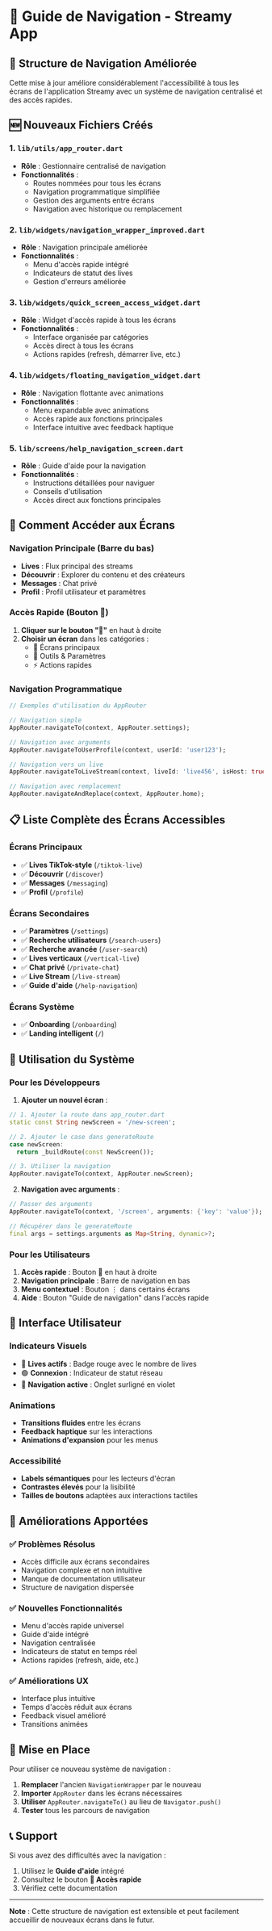 # 🧭 Guide de Navigation - Streamy App

## 📱 Structure de Navigation Améliorée

Cette mise à jour améliore considérablement l'accessibilité à tous les écrans de l'application Streamy avec un système de navigation centralisé et des accès rapides.

## 🆕 Nouveaux Fichiers Créés

### 1. `lib/utils/app_router.dart`
- **Rôle** : Gestionnaire centralisé de navigation
- **Fonctionnalités** :
  - Routes nommées pour tous les écrans
  - Navigation programmatique simplifiée
  - Gestion des arguments entre écrans
  - Navigation avec historique ou remplacement

### 2. `lib/widgets/navigation_wrapper_improved.dart`
- **Rôle** : Navigation principale améliorée
- **Fonctionnalités** :
  - Menu d'accès rapide intégré
  - Indicateurs de statut des lives
  - Gestion d'erreurs améliorée

### 3. `lib/widgets/quick_screen_access_widget.dart`
- **Rôle** : Widget d'accès rapide à tous les écrans
- **Fonctionnalités** :
  - Interface organisée par catégories
  - Accès direct à tous les écrans
  - Actions rapides (refresh, démarrer live, etc.)

### 4. `lib/widgets/floating_navigation_widget.dart`
- **Rôle** : Navigation flottante avec animations
- **Fonctionnalités** :
  - Menu expandable avec animations
  - Accès rapide aux fonctions principales
  - Interface intuitive avec feedback haptique

### 5. `lib/screens/help_navigation_screen.dart`
- **Rôle** : Guide d'aide pour la navigation
- **Fonctionnalités** :
  - Instructions détaillées pour naviguer
  - Conseils d'utilisation
  - Accès direct aux fonctions principales

## 🎯 Comment Accéder aux Écrans

### Navigation Principale (Barre du bas)
- **Lives** : Flux principal des streams
- **Découvrir** : Explorer du contenu et des créateurs
- **Messages** : Chat privé
- **Profil** : Profil utilisateur et paramètres

### Accès Rapide (Bouton 📱)
1. **Cliquer sur le bouton "📱"** en haut à droite
2. **Choisir un écran** dans les catégories :
   - 📱 Écrans principaux
   - 🔧 Outils & Paramètres
   - ⚡ Actions rapides

### Navigation Programmatique
```dart
// Exemples d'utilisation du AppRouter

// Navigation simple
AppRouter.navigateTo(context, AppRouter.settings);

// Navigation avec arguments
AppRouter.navigateToUserProfile(context, userId: 'user123');

// Navigation vers un live
AppRouter.navigateToLiveStream(context, liveId: 'live456', isHost: true);

// Navigation avec remplacement
AppRouter.navigateAndReplace(context, AppRouter.home);
```

## 📋 Liste Complète des Écrans Accessibles

### Écrans Principaux
- ✅ **Lives TikTok-style** (`/tiktok-live`)
- ✅ **Découvrir** (`/discover`)
- ✅ **Messages** (`/messaging`)
- ✅ **Profil** (`/profile`)

### Écrans Secondaires
- ✅ **Paramètres** (`/settings`)
- ✅ **Recherche utilisateurs** (`/search-users`)
- ✅ **Recherche avancée** (`/user-search`)
- ✅ **Lives verticaux** (`/vertical-live`)
- ✅ **Chat privé** (`/private-chat`)
- ✅ **Live Stream** (`/live-stream`)
- ✅ **Guide d'aide** (`/help-navigation`)

### Écrans Système
- ✅ **Onboarding** (`/onboarding`)
- ✅ **Landing intelligent** (`/`)

## 🔧 Utilisation du Système

### Pour les Développeurs

1. **Ajouter un nouvel écran** :
```dart
// 1. Ajouter la route dans app_router.dart
static const String newScreen = '/new-screen';

// 2. Ajouter le case dans generateRoute
case newScreen:
  return _buildRoute(const NewScreen());

// 3. Utiliser la navigation
AppRouter.navigateTo(context, AppRouter.newScreen);
```

2. **Navigation avec arguments** :
```dart
// Passer des arguments
AppRouter.navigateTo(context, '/screen', arguments: {'key': 'value'});

// Récupérer dans le generateRoute
final args = settings.arguments as Map<String, dynamic>?;
```

### Pour les Utilisateurs

1. **Accès rapide** : Bouton 📱 en haut à droite
2. **Navigation principale** : Barre de navigation en bas
3. **Menu contextuel** : Bouton ⋮ dans certains écrans
4. **Aide** : Bouton "Guide de navigation" dans l'accès rapide

## 🎨 Interface Utilisateur

### Indicateurs Visuels
- 🔴 **Lives actifs** : Badge rouge avec le nombre de lives
- 🟢 **Connexion** : Indicateur de statut réseau
- 🎯 **Navigation active** : Onglet surligné en violet

### Animations
- **Transitions fluides** entre les écrans
- **Feedback haptique** sur les interactions
- **Animations d'expansion** pour les menus

### Accessibilité
- **Labels sémantiques** pour les lecteurs d'écran
- **Contrastes élevés** pour la lisibilité
- **Tailles de boutons** adaptées aux interactions tactiles

## 🚀 Améliorations Apportées

### ✅ Problèmes Résolus
- Accès difficile aux écrans secondaires
- Navigation complexe et non intuitive
- Manque de documentation utilisateur
- Structure de navigation dispersée

### ✅ Nouvelles Fonctionnalités
- Menu d'accès rapide universel
- Guide d'aide intégré
- Navigation centralisée
- Indicateurs de statut en temps réel
- Actions rapides (refresh, aide, etc.)

### ✅ Améliorations UX
- Interface plus intuitive
- Temps d'accès réduit aux écrans
- Feedback visuel amélioré
- Transitions animées

## 🔄 Mise en Place

Pour utiliser ce nouveau système de navigation :

1. **Remplacer** l'ancien `NavigationWrapper` par le nouveau
2. **Importer** `AppRouter` dans les écrans nécessaires
3. **Utiliser** `AppRouter.navigateTo()` au lieu de `Navigator.push()`
4. **Tester** tous les parcours de navigation

## 📞 Support

Si vous avez des difficultés avec la navigation :
1. Utilisez le **Guide d'aide** intégré
2. Consultez le bouton **📱 Accès rapide**
3. Vérifiez cette documentation

---

**Note** : Cette structure de navigation est extensible et peut facilement accueillir de nouveaux écrans dans le futur.

